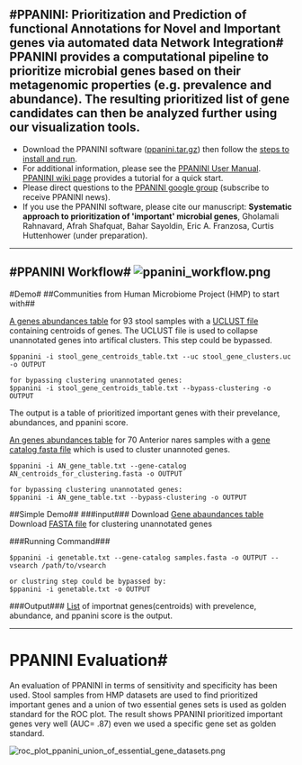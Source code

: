 #PPANINI: Prioritization and Prediction of functional Annotations for Novel and Important genes via automated data Network Integration#
PPANINI provides a computational pipeline to prioritize microbial genes based on their metagenomic properties (e.g. prevalence and abundance). The resulting prioritized list of gene candidates can then be analyzed further using our visualization tools.
----

 * Download the PPANINI software ([ppanini.tar.gz](https://bitbucket.org/biobakery/ppanini/downloads/biobakery-ppanini-0.6.0.tar.gz)) then follow the [steps to install and run](https://bitbucket.org/biobakery/ppanini/).
 * For additional information, please see the [PPANINI User Manual](https://bitbucket.org/biobakery/ppanini/). [PPANINI wiki page](https://bitbucket.org/biobakery/biobakery/wiki/PPANINI) provides a tutorial for a quick start. 
 * Please direct questions to the [PPANINI google group](https://groups.google.com/forum/#!forum/ppanini-users) (subscribe to receive PPANINI news).
 * If you use the PPANINI software, please cite our manuscript: **Systematic approach to prioritization of 'important' microbial genes**, Gholamali Rahnavard, Afrah Shafquat, Bahar Sayoldin, Eric A. Franzosa, Curtis Huttenhower (under preparation).
  	

----
#PPANINI Workflow#
![ppanini_workflow.png](https://bitbucket.org/repo/rnag7z/images/5336251-ppanini_workflow.png)
----
#Demo#
##Communities from Human Microbiome Project (HMP) to start with##

[A genes abundances table](https://www.dropbox.com/s/drxvgs42iyvk5k0/stool_gene_centroids_table.txt?dl=0) for 93 stool samples with a
[UCLUST file](https://www.dropbox.com/s/b8ufu3ryiyuo3ax/stool_gene_clusters.uc?dl=0) containing centroids of genes. The UCLUST file is used to collapse unannotated
genes into artifical clusters. This step could be bypassed.
```
$ppanini -i stool_gene_centroids_table.txt --uc stool_gene_clusters.uc -o OUTPUT 

for bypassing clustering unannotated genes:
$ppanini -i stool_gene_centroids_table.txt --bypass-clustering -o OUTPUT 
```
The output is a table of prioritized important genes with their prevelance, abundances, and ppanini score.

[An genes abundances table](https://www.dropbox.com/s/lnpef7hixuimm62/AN_gene_table.txt?dl=0) for 70 Anterior nares samples with a 
[gene catalog fasta file](https://www.dropbox.com/s/2mohfte3lkplqsy/AN_centroids_for_clustering.fasta?dl=0) which is used to cluster unannoted genes.
```
$ppanini -i AN_gene_table.txt --gene-catalog AN_centroids_for_clustering.fasta -o OUTPUT 

for bypassing clustering unannotated genes:
$ppanini -i AN_gene_table.txt --bypass-clustering -o OUTPUT 
```

##Simple Demo##
###input###
Download [Gene abaundances table](https://www.dropbox.com/s/utrjt28sxn16glu/genetable.txt?dl=0)
Download [FASTA file](https://www.dropbox.com/s/2bgyid79rf97lg0/samples.fasta?dl=0) for clustering unannotated genes

###Running Command###
```
$ppanini -i genetable.txt --gene-catalog samples.fasta -o OUTPUT --vsearch /path/to/vsearch

or clustring step could be bypassed by:
$ppanini -i genetable.txt -o OUTPUT 
```

###Output###
[List](https://www.dropbox.com/s/c1q7zw90uuekx2k/genetable_imp_centroid_prev_abund.txt?dl=0) of importnat genes(centroids) with prevelence, abundance, and ppanini score is the output. 

----
# PPANINI Evaluation#
An evaluation of PPANINI in terms of sensitivity and specificity has been used. Stool samples from HMP datasets are used to find prioritized important genes and a union of two essential genes sets is used as golden standard for the ROC plot. 
The result shows PPANINI prioritized important genes very well (AUC= .87) even we used a specific gene set as golden standard. 

![roc_plot_ppanini_union_of_essential_gene_datasets.png](https://bitbucket.org/repo/49y6o9/images/3568610095-roc_plot_ppanini_union_of_essential_gene_datasets.png)